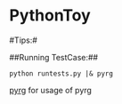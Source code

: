 PythonToy
=========

#Tips:#

##Running TestCase:##

```shell
python runtests.py |& pyrg
```
[pyrg](https://pypi.python.org/pypi/pyrg) for usage of pyrg
